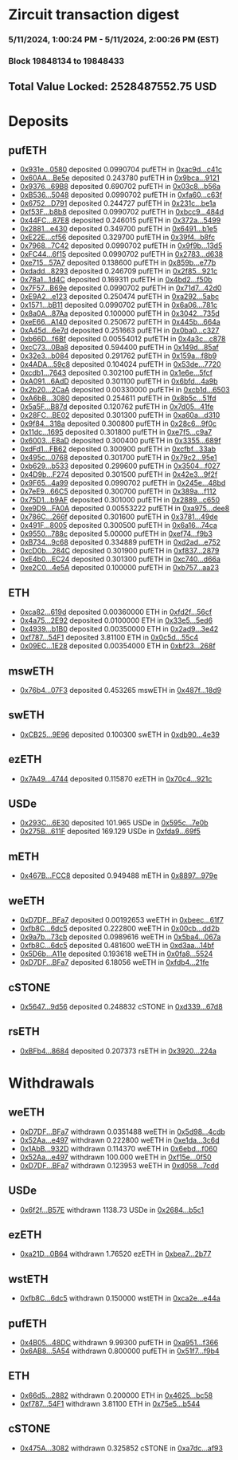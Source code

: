# Zircuit transaction digest
### 5/11/2024, 1:00:24 PM - 5/11/2024, 2:00:26 PM (EST)
### Block 19848134 to 19848433

## Total Value Locked: 2528487552.75 USD

# Deposits
## pufETH
- [0x931e...0580](https://etherscan.io/address/0x931e41C9a965aC68dfC704d2689Ab2fC582f0580) deposited 0.0990704 pufETH in [0xac9d...c41c](https://etherscan.io/tx/0x931e41C9a965aC68dfC704d2689Ab2fC582f0580)
- [0x60AA...Be5e](https://etherscan.io/address/0x60AA51C4De494772C65779CddAafb675D99ABe5e) deposited 0.243780 pufETH in [0x9bca...9121](https://etherscan.io/tx/0x60AA51C4De494772C65779CddAafb675D99ABe5e)
- [0x9376...69B8](https://etherscan.io/address/0x9376db3980e0eeD054D9d0210765A587DcDA69B8) deposited 0.690702 pufETH in [0x03c8...b56a](https://etherscan.io/tx/0x9376db3980e0eeD054D9d0210765A587DcDA69B8)
- [0xB536...5048](https://etherscan.io/address/0xB536Fb8eADC0D60F120491a0Ae7eA010706e5048) deposited 0.0990702 pufETH in [0xfa60...c63f](https://etherscan.io/tx/0xB536Fb8eADC0D60F120491a0Ae7eA010706e5048)
- [0x6752...D791](https://etherscan.io/address/0x6752a9cA407796b9d84492f29b3e488eBCDCD791) deposited 0.244727 pufETH in [0x231c...be1a](https://etherscan.io/tx/0x6752a9cA407796b9d84492f29b3e488eBCDCD791)
- [0xf53F...b8b8](https://etherscan.io/address/0xf53F6eF9Eb6eEB8F7690513664F4f9fE07B2b8b8) deposited 0.0990702 pufETH in [0xbcc9...484d](https://etherscan.io/tx/0xf53F6eF9Eb6eEB8F7690513664F4f9fE07B2b8b8)
- [0x44FC...87E8](https://etherscan.io/address/0x44FC80eEb9e06969fB5Da4B10534344925C587E8) deposited 0.246015 pufETH in [0x372a...5499](https://etherscan.io/tx/0x44FC80eEb9e06969fB5Da4B10534344925C587E8)
- [0x2881...e430](https://etherscan.io/address/0x28813841Bc7aA10333cA54dE3D255a1A57E3e430) deposited 0.349700 pufETH in [0x6491...b1e5](https://etherscan.io/tx/0x28813841Bc7aA10333cA54dE3D255a1A57E3e430)
- [0xE22E...cf56](https://etherscan.io/address/0xE22Ebb395D6C889738953949528687dBdE2acf56) deposited 0.329700 pufETH in [0x39f4...b8fc](https://etherscan.io/tx/0xE22Ebb395D6C889738953949528687dBdE2acf56)
- [0x7968...7C42](https://etherscan.io/address/0x79680F3dE093aD1274d31AF582f7a0BF64Ee7C42) deposited 0.0990702 pufETH in [0x9f9b...13d5](https://etherscan.io/tx/0x79680F3dE093aD1274d31AF582f7a0BF64Ee7C42)
- [0xFC44...6f15](https://etherscan.io/address/0xFC44Eb59BBB9332B4398C185602C9710869c6f15) deposited 0.0990702 pufETH in [0x2783...d638](https://etherscan.io/tx/0xFC44Eb59BBB9332B4398C185602C9710869c6f15)
- [0xe715...57A7](https://etherscan.io/address/0xe715702d71e1F0723d55c8c70ad24fbafD1457A7) deposited 0.138600 pufETH in [0x859b...e77b](https://etherscan.io/tx/0xe715702d71e1F0723d55c8c70ad24fbafD1457A7)
- [0xdadd...8293](https://etherscan.io/address/0xdadd8F9D126344cD8d8A42077B7565B45e888293) deposited 0.246709 pufETH in [0x2f85...921c](https://etherscan.io/tx/0xdadd8F9D126344cD8d8A42077B7565B45e888293)
- [0x78a1...1d4C](https://etherscan.io/address/0x78a127d2f4400a9599CA16728eD10161B0091d4C) deposited 0.169311 pufETH in [0x4bd2...f50b](https://etherscan.io/tx/0x78a127d2f4400a9599CA16728eD10161B0091d4C)
- [0x7F57...B69e](https://etherscan.io/address/0x7F57C684b98E4B778867D5158F8Aa15c3b57B69e) deposited 0.0990702 pufETH in [0x71d7...42d0](https://etherscan.io/tx/0x7F57C684b98E4B778867D5158F8Aa15c3b57B69e)
- [0xE9A2...e123](https://etherscan.io/address/0xE9A2f81a38b3c50BFa4843814D88EB900e29e123) deposited 0.250474 pufETH in [0xa292...5abc](https://etherscan.io/tx/0xE9A2f81a38b3c50BFa4843814D88EB900e29e123)
- [0x1571...bB11](https://etherscan.io/address/0x15711d6b46D44258a96d07087Fa361FF4908bB11) deposited 0.0990702 pufETH in [0x6a06...781c](https://etherscan.io/tx/0x15711d6b46D44258a96d07087Fa361FF4908bB11)
- [0x8a0A...87Aa](https://etherscan.io/address/0x8a0A8FC788921907D75e7d7d2f9b968CdBeD87Aa) deposited 0.100000 pufETH in [0x3042...735d](https://etherscan.io/tx/0x8a0A8FC788921907D75e7d7d2f9b968CdBeD87Aa)
- [0xeE66...A140](https://etherscan.io/address/0xeE66ff799d60062Fe83Ad360749b6daa3360A140) deposited 0.250672 pufETH in [0x445b...664a](https://etherscan.io/tx/0xeE66ff799d60062Fe83Ad360749b6daa3360A140)
- [0xA45d...6e7d](https://etherscan.io/address/0xA45d6786E4aD62e87ee353a50F9DE1ef39c16e7d) deposited 0.251663 pufETH in [0x0ba0...c327](https://etherscan.io/tx/0xA45d6786E4aD62e87ee353a50F9DE1ef39c16e7d)
- [0xb66D...f6Bf](https://etherscan.io/address/0xb66D0d003Bc8E6D2820c395354E93A029E3Ef6Bf) deposited 0.00554012 pufETH in [0x4a3c...c878](https://etherscan.io/tx/0xb66D0d003Bc8E6D2820c395354E93A029E3Ef6Bf)
- [0xcC73...0Ba8](https://etherscan.io/address/0xcC73CB6223F04A8a97296EdcaF2a9c3564EE0Ba8) deposited 0.594400 pufETH in [0x149d...85af](https://etherscan.io/tx/0xcC73CB6223F04A8a97296EdcaF2a9c3564EE0Ba8)
- [0x32e3...b084](https://etherscan.io/address/0x32e3Ca709a495Db62Dc92fd2D254361CdC3bb084) deposited 0.291762 pufETH in [0x159a...f8b9](https://etherscan.io/tx/0x32e3Ca709a495Db62Dc92fd2D254361CdC3bb084)
- [0x4ADA...59c8](https://etherscan.io/address/0x4ADA2570F1E55cE0323f02cf56BE4907D67A59c8) deposited 0.104024 pufETH in [0x53de...7720](https://etherscan.io/tx/0x4ADA2570F1E55cE0323f02cf56BE4907D67A59c8)
- [0xcdb1...7643](https://etherscan.io/address/0xcdb139FF0Ea8A284C84f46733B60e53c86107643) deposited 0.302100 pufETH in [0x1e6e...5fcf](https://etherscan.io/tx/0xcdb139FF0Ea8A284C84f46733B60e53c86107643)
- [0xA091...6AdD](https://etherscan.io/address/0xA09156B1D9ecD95584351D2bd25de262C7c76AdD) deposited 0.301100 pufETH in [0x6bfd...4a9b](https://etherscan.io/tx/0xA09156B1D9ecD95584351D2bd25de262C7c76AdD)
- [0x2b20...2CaA](https://etherscan.io/address/0x2b20404Be0Bd48fF1b282694D5939e783d7f2CaA) deposited 0.00330000 pufETH in [0xcb1d...6503](https://etherscan.io/tx/0x2b20404Be0Bd48fF1b282694D5939e783d7f2CaA)
- [0xA6bB...3080](https://etherscan.io/address/0xA6bB73209dB9843e5AE651fb9111A7d843dD3080) deposited 0.254611 pufETH in [0x8b5c...51fd](https://etherscan.io/tx/0xA6bB73209dB9843e5AE651fb9111A7d843dD3080)
- [0x5a5F...B87d](https://etherscan.io/address/0x5a5F4301Ca25cc151796D2c7E781e7C06C7cB87d) deposited 0.120762 pufETH in [0x7d05...41fe](https://etherscan.io/tx/0x5a5F4301Ca25cc151796D2c7E781e7C06C7cB87d)
- [0x28FC...BE02](https://etherscan.io/address/0x28FCfBB9F019Ab29D502cD8de5907fb5E78bBE02) deposited 0.301300 pufETH in [0xa60a...d310](https://etherscan.io/tx/0x28FCfBB9F019Ab29D502cD8de5907fb5E78bBE02)
- [0x9f84...318a](https://etherscan.io/address/0x9f848522543A62Ffa9e2764fC88b54aE06BA318a) deposited 0.300800 pufETH in [0x28c6...9f0c](https://etherscan.io/tx/0x9f848522543A62Ffa9e2764fC88b54aE06BA318a)
- [0x11dc...1695](https://etherscan.io/address/0x11dcDf77E6532Da89297b5A4092F6DaCCa621695) deposited 0.301800 pufETH in [0xe7f5...c9a7](https://etherscan.io/tx/0x11dcDf77E6532Da89297b5A4092F6DaCCa621695)
- [0x6003...E8aD](https://etherscan.io/address/0x60033464FA57849B4976105B320ddb74C275E8aD) deposited 0.300400 pufETH in [0x3355...689f](https://etherscan.io/tx/0x60033464FA57849B4976105B320ddb74C275E8aD)
- [0xdFd1...FB62](https://etherscan.io/address/0xdFd17AE2bEEa69Fe77c93e9260eF69e7cEa7FB62) deposited 0.300900 pufETH in [0xcfbf...33ab](https://etherscan.io/tx/0xdFd17AE2bEEa69Fe77c93e9260eF69e7cEa7FB62)
- [0x495c...0768](https://etherscan.io/address/0x495c95f45709C62B27f4F0670706B262b4390768) deposited 0.301700 pufETH in [0x79c2...95e1](https://etherscan.io/tx/0x495c95f45709C62B27f4F0670706B262b4390768)
- [0xb629...b533](https://etherscan.io/address/0xb629272532d4055c51318F1Ff25003B49271b533) deposited 0.299600 pufETH in [0x3504...f027](https://etherscan.io/tx/0xb629272532d4055c51318F1Ff25003B49271b533)
- [0x4D9b...F274](https://etherscan.io/address/0x4D9b1d5a47518aD5E6F5Cbd230D156855024F274) deposited 0.301500 pufETH in [0x42e3...9f2f](https://etherscan.io/tx/0x4D9b1d5a47518aD5E6F5Cbd230D156855024F274)
- [0x9F65...4a99](https://etherscan.io/address/0x9F65e73FB88c86d45eB0EF6B01528987F7924a99) deposited 0.0990702 pufETH in [0x245e...48bd](https://etherscan.io/tx/0x9F65e73FB88c86d45eB0EF6B01528987F7924a99)
- [0x7eE9...66C5](https://etherscan.io/address/0x7eE9357F5e33f4C0b6d723335635eB5D002C66C5) deposited 0.300700 pufETH in [0x389a...f112](https://etherscan.io/tx/0x7eE9357F5e33f4C0b6d723335635eB5D002C66C5)
- [0x75D1...b9AF](https://etherscan.io/address/0x75D18c8589eAeBf67F99DFd0F2F8021a1D78b9AF) deposited 0.301000 pufETH in [0x2889...c650](https://etherscan.io/tx/0x75D18c8589eAeBf67F99DFd0F2F8021a1D78b9AF)
- [0xe9D9...FA0A](https://etherscan.io/address/0xe9D907bA6639CA513A480364BbDF98b77f78FA0A) deposited 0.00553222 pufETH in [0xa975...dee8](https://etherscan.io/tx/0xe9D907bA6639CA513A480364BbDF98b77f78FA0A)
- [0x786C...266f](https://etherscan.io/address/0x786Ce423473d391CAB4D0aa28C0670036DE0266f) deposited 0.301600 pufETH in [0x3781...49de](https://etherscan.io/tx/0x786Ce423473d391CAB4D0aa28C0670036DE0266f)
- [0x491F...8005](https://etherscan.io/address/0x491F6131397f577AeF69e7BA30B128c80a498005) deposited 0.300500 pufETH in [0x6a16...74ca](https://etherscan.io/tx/0x491F6131397f577AeF69e7BA30B128c80a498005)
- [0x9550...788c](https://etherscan.io/address/0x9550A2490f274F03dE716f0D74383B609e20788c) deposited 5.00000 pufETH in [0xef74...f9b3](https://etherscan.io/tx/0x9550A2490f274F03dE716f0D74383B609e20788c)
- [0xB734...9c68](https://etherscan.io/address/0xB734F2c15F69C32a37A54c65177F3865d9799c68) deposited 0.334889 pufETH in [0xd2ad...e752](https://etherscan.io/tx/0xB734F2c15F69C32a37A54c65177F3865d9799c68)
- [0xcD0b...284C](https://etherscan.io/address/0xcD0b3a03206031666CcF323EdC5486b9ca83284C) deposited 0.301900 pufETH in [0xf837...2879](https://etherscan.io/tx/0xcD0b3a03206031666CcF323EdC5486b9ca83284C)
- [0xE4b0...EC24](https://etherscan.io/address/0xE4b05De798fcAeb313D29bE2890924E944C9EC24) deposited 0.301300 pufETH in [0xc740...d66a](https://etherscan.io/tx/0xE4b05De798fcAeb313D29bE2890924E944C9EC24)
- [0xe2C0...4e5A](https://etherscan.io/address/0xe2C022DD2Ba42dE30aa98FB2370d2f1295654e5A) deposited 0.100000 pufETH in [0xb757...aa23](https://etherscan.io/tx/0xe2C022DD2Ba42dE30aa98FB2370d2f1295654e5A)
## ETH
- [0xca82...619d](https://etherscan.io/address/0xca823712188C44eB09ac52d6c5C14103D8Cb619d) deposited 0.00360000 ETH in [0xfd2f...56cf](https://etherscan.io/tx/0xca823712188C44eB09ac52d6c5C14103D8Cb619d)
- [0x4a75...2E92](https://etherscan.io/address/0x4a7591E3dA70b0629fcCEcB590dAF5920C592E92) deposited 0.0100000 ETH in [0x33e5...5ed6](https://etherscan.io/tx/0x4a7591E3dA70b0629fcCEcB590dAF5920C592E92)
- [0x4939...b1B0](https://etherscan.io/address/0x49392AABC13C7443f0E79aAa2101c6F183BBb1B0) deposited 0.00350000 ETH in [0x2ad9...3e42](https://etherscan.io/tx/0x49392AABC13C7443f0E79aAa2101c6F183BBb1B0)
- [0xf787...54F1](https://etherscan.io/address/0xf78759E1E25Ffabe7d22D152F469767BAE0a54F1) deposited 3.81100 ETH in [0x0c5d...55c4](https://etherscan.io/tx/0xf78759E1E25Ffabe7d22D152F469767BAE0a54F1)
- [0x09EC...1E28](https://etherscan.io/address/0x09EC8db0d0D0c8629BF60b444a1b7aB8D8ad1E28) deposited 0.00354000 ETH in [0xbf23...268f](https://etherscan.io/tx/0x09EC8db0d0D0c8629BF60b444a1b7aB8D8ad1E28)
## mswETH
- [0x76b4...07F3](https://etherscan.io/address/0x76b4Bd477674D48a3DF719456C3e0dd910da07F3) deposited 0.453265 mswETH in [0x487f...18d9](https://etherscan.io/tx/0x76b4Bd477674D48a3DF719456C3e0dd910da07F3)
## swETH
- [0xCB25...9E96](https://etherscan.io/address/0xCB254c4f9224D4c906A47453e76F801DE8709E96) deposited 0.100300 swETH in [0xdb90...4e39](https://etherscan.io/tx/0xCB254c4f9224D4c906A47453e76F801DE8709E96)
## ezETH
- [0x7A49...4744](https://etherscan.io/address/0x7A493Be5c2ce014cD049Bf178a1ac0Db1B434744) deposited 0.115870 ezETH in [0x70c4...921c](https://etherscan.io/tx/0x7A493Be5c2ce014cD049Bf178a1ac0Db1B434744)
## USDe
- [0x293C...6E30](https://etherscan.io/address/0x293C6937D8D82e05B01335F7B33FBA0c8e256E30) deposited 101.965 USDe in [0x595c...7e0b](https://etherscan.io/tx/0x293C6937D8D82e05B01335F7B33FBA0c8e256E30)
- [0x275B...611F](https://etherscan.io/address/0x275BDf3123D0f1aFf86344297BC4750E124a611F) deposited 169.129 USDe in [0xfda9...69f5](https://etherscan.io/tx/0x275BDf3123D0f1aFf86344297BC4750E124a611F)
## mETH
- [0x467B...FCC8](https://etherscan.io/address/0x467Ba5774AF9B509aF745a0870FCFabb34acFCC8) deposited 0.949488 mETH in [0x8897...979e](https://etherscan.io/tx/0x467Ba5774AF9B509aF745a0870FCFabb34acFCC8)
## weETH
- [0xD7DF...BFa7](https://etherscan.io/address/0xD7DF7E085214743530afF339aFC420c7c720BFa7) deposited 0.00192653 weETH in [0xbeec...61f7](https://etherscan.io/tx/0xD7DF7E085214743530afF339aFC420c7c720BFa7)
- [0xfb8C...6dc5](https://etherscan.io/address/0xfb8C399cc6319AbA36FEe9f65110c8AA72216dc5) deposited 0.222800 weETH in [0x00cb...dd2b](https://etherscan.io/tx/0xfb8C399cc6319AbA36FEe9f65110c8AA72216dc5)
- [0x9a7b...73cb](https://etherscan.io/address/0x9a7bfFD0e6B4D5ffcb9bf3462eB375682a2073cb) deposited 0.0989616 weETH in [0x5ba4...067a](https://etherscan.io/tx/0x9a7bfFD0e6B4D5ffcb9bf3462eB375682a2073cb)
- [0xfb8C...6dc5](https://etherscan.io/address/0xfb8C399cc6319AbA36FEe9f65110c8AA72216dc5) deposited 0.481600 weETH in [0xd3aa...14bf](https://etherscan.io/tx/0xfb8C399cc6319AbA36FEe9f65110c8AA72216dc5)
- [0x5D6b...A11e](https://etherscan.io/address/0x5D6b0e1D76c8c38850a8b9422956645b42e0A11e) deposited 0.193618 weETH in [0x0fa8...5524](https://etherscan.io/tx/0x5D6b0e1D76c8c38850a8b9422956645b42e0A11e)
- [0xD7DF...BFa7](https://etherscan.io/address/0xD7DF7E085214743530afF339aFC420c7c720BFa7) deposited 6.18056 weETH in [0xfdb4...21fe](https://etherscan.io/tx/0xD7DF7E085214743530afF339aFC420c7c720BFa7)
## cSTONE
- [0x5647...9d56](https://etherscan.io/address/0x5647B3F75F4430BC7DeFEb29541F6C0958E69d56) deposited 0.248832 cSTONE in [0xd339...67d8](https://etherscan.io/tx/0x5647B3F75F4430BC7DeFEb29541F6C0958E69d56)
## rsETH
- [0xBFb4...8684](https://etherscan.io/address/0xBFb43E24D2fD43a3348277Ced47862C827058684) deposited 0.207373 rsETH in [0x3920...224a](https://etherscan.io/tx/0xBFb43E24D2fD43a3348277Ced47862C827058684)
# Withdrawals
## weETH
- [0xD7DF...BFa7](https://etherscan.io/address/0xD7DF7E085214743530afF339aFC420c7c720BFa7) withdrawn 0.0351488 weETH in [0x5d98...4cdb](https://etherscan.io/tx/0xD7DF7E085214743530afF339aFC420c7c720BFa7)
- [0x52Aa...e497](https://etherscan.io/address/0x52Aa899454998Be5b000Ad077a46Bbe360F4e497) withdrawn 0.222800 weETH in [0xe1da...3c6d](https://etherscan.io/tx/0x52Aa899454998Be5b000Ad077a46Bbe360F4e497)
- [0x1AbB...932D](https://etherscan.io/address/0x1AbB8491449d34F7AF590A74500D6069eC22932D) withdrawn 0.114370 weETH in [0x6ebd...f060](https://etherscan.io/tx/0x1AbB8491449d34F7AF590A74500D6069eC22932D)
- [0x52Aa...e497](https://etherscan.io/address/0x52Aa899454998Be5b000Ad077a46Bbe360F4e497) withdrawn 100.000 weETH in [0xf15e...0f50](https://etherscan.io/tx/0x52Aa899454998Be5b000Ad077a46Bbe360F4e497)
- [0xD7DF...BFa7](https://etherscan.io/address/0xD7DF7E085214743530afF339aFC420c7c720BFa7) withdrawn 0.123953 weETH in [0xd058...7cdd](https://etherscan.io/tx/0xD7DF7E085214743530afF339aFC420c7c720BFa7)
## USDe
- [0x6f2f...B57E](https://etherscan.io/address/0x6f2f505Ad5fD071C8d2fCC5b614eBd38187eB57E) withdrawn 1138.73 USDe in [0x2684...b5c1](https://etherscan.io/tx/0x6f2f505Ad5fD071C8d2fCC5b614eBd38187eB57E)
## ezETH
- [0xa21D...0B64](https://etherscan.io/address/0xa21DbD36A8f567b992e89725A81E07CDC5C50B64) withdrawn 1.76520 ezETH in [0xbea7...2b77](https://etherscan.io/tx/0xa21DbD36A8f567b992e89725A81E07CDC5C50B64)
## wstETH
- [0xfb8C...6dc5](https://etherscan.io/address/0xfb8C399cc6319AbA36FEe9f65110c8AA72216dc5) withdrawn 0.150000 wstETH in [0xca2e...e44a](https://etherscan.io/tx/0xfb8C399cc6319AbA36FEe9f65110c8AA72216dc5)
## pufETH
- [0x4B05...48DC](https://etherscan.io/address/0x4B052B7c7FabF44bEdd42B1a06eE2a81057448DC) withdrawn 9.99300 pufETH in [0xa951...f366](https://etherscan.io/tx/0x4B052B7c7FabF44bEdd42B1a06eE2a81057448DC)
- [0x6AB8...5A54](https://etherscan.io/address/0x6AB84B340B0c6E4b13e790a7aa5DdfCe00F15A54) withdrawn 0.800000 pufETH in [0x51f7...f9b4](https://etherscan.io/tx/0x6AB84B340B0c6E4b13e790a7aa5DdfCe00F15A54)
## ETH
- [0x66d5...2882](https://etherscan.io/address/0x66d589C9678061bB98D1a36504d53044F8422882) withdrawn 0.200000 ETH in [0x4625...bc58](https://etherscan.io/tx/0x66d589C9678061bB98D1a36504d53044F8422882)
- [0xf787...54F1](https://etherscan.io/address/0xf78759E1E25Ffabe7d22D152F469767BAE0a54F1) withdrawn 3.81100 ETH in [0x75e5...b544](https://etherscan.io/tx/0xf78759E1E25Ffabe7d22D152F469767BAE0a54F1)
## cSTONE
- [0x475A...3082](https://etherscan.io/address/0x475A7756523d1EF0F19070b9141Ab5dAeff63082) withdrawn 0.325852 cSTONE in [0xa7dc...af93](https://etherscan.io/tx/0x475A7756523d1EF0F19070b9141Ab5dAeff63082)
